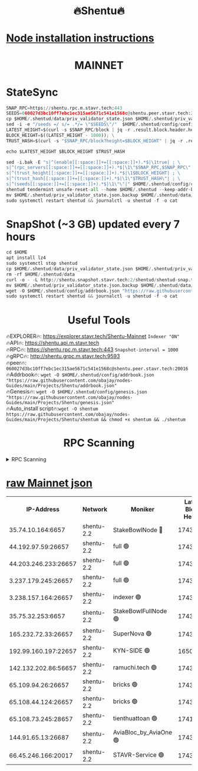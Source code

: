 <h1 align="center"> 🔥Shentu🔥</h1>

[Node installation instructions](https://github.com/obajay/nodes-Guides/tree/main/Projects/Shentu)
=
<h1 align="center"> MAINNET</h1>

# StateSync
```python
SNAP_RPC=https://shentu.rpc.m.stavr.tech:443
SEEDS=060027d3bc10ff7ebc1ec315ae5671c541e1568c@shentu.peer.stavr.tech:20016
cp $HOME/.shentud/data/priv_validator_state.json $HOME/.shentud/priv_validator_state.json.backup
sed -i -e "/seeds =/ s/= .*/= \"$SEEDS\"/"  $HOME/.shentud/config/config.toml
LATEST_HEIGHT=$(curl -s $SNAP_RPC/block | jq -r .result.block.header.height); \
BLOCK_HEIGHT=$((LATEST_HEIGHT - 1000)); \
TRUST_HASH=$(curl -s "$SNAP_RPC/block?height=$BLOCK_HEIGHT" | jq -r .result.block_id.hash)

echo $LATEST_HEIGHT $BLOCK_HEIGHT $TRUST_HASH

sed -i.bak -E "s|^(enable[[:space:]]+=[[:space:]]+).*$|\1true| ; \
s|^(rpc_servers[[:space:]]+=[[:space:]]+).*$|\1\"$SNAP_RPC,$SNAP_RPC\"| ; \
s|^(trust_height[[:space:]]+=[[:space:]]+).*$|\1$BLOCK_HEIGHT| ; \
s|^(trust_hash[[:space:]]+=[[:space:]]+).*$|\1\"$TRUST_HASH\"| ; \
s|^(seeds[[:space:]]+=[[:space:]]+).*$|\1\"\"|" $HOME/.shentud/config/config.toml
shentud tendermint unsafe-reset-all --home $HOME/.shentud --keep-addr-book
mv $HOME/.shentud/priv_validator_state.json.backup $HOME/.shentud/data/priv_validator_state.json
sudo systemctl restart shentud && journalctl -u shentud -f -o cat
```
# SnapShot (~3 GB) updated every 7 hours
```python
cd $HOME
apt install lz4
sudo systemctl stop shentud
cp $HOME/.shentud/data/priv_validator_state.json $HOME/.shentud/priv_validator_state.json.backup
rm -rf $HOME/.shentud/data
curl -o - -L http://shentu.snapshot.stavr.tech:2/shentud/shentud-snap.tar.lz4 | lz4 -c -d - | tar -x -C $HOME/.shentud --strip-components 2
mv $HOME/.shentud/priv_validator_state.json.backup $HOME/.shentud/data/priv_validator_state.json
wget -O $HOME/.shentud/config/addrbook.json "https://raw.githubusercontent.com/obajay/nodes-Guides/main/Projects/Shentu/addrbook.json"
sudo systemctl restart shentud && journalctl -u shentud -f -o cat
```

 <h1 align="center"> Useful Tools</h1>

🔥EXPLORER🔥:     https://explorer.stavr.tech/Shentu-Mainnet        `Indexer "ON"` \
🔥API🔥:          https://shentu.api.m.stavr.tech \
🔥RPC🔥:          https://shentu.rpc.m.stavr.tech:443              `Snapshot-interval = 1000` \
🔥gRPC🔥:         http://shentu.grpc.m.stavr.tech:9593 \
🔥peer🔥:         `060027d3bc10ff7ebc1ec315ae5671c541e1568c@shentu.peer.stavr.tech:20016` \
🔥Addrbook🔥:  `wget -O $HOME/.shentud/config/addrbook.json "https://raw.githubusercontent.com/obajay/nodes-Guides/main/Projects/Shentu/addrbook.json"` \
🔥Genesis🔥:  `wget -O $HOME/.shentud/config/genesis.json "https://raw.githubusercontent.com/obajay/nodes-Guides/main/Projects/Shentu/genesis.json"` \
🔥Auto_install script🔥:`wget -O shentum https://raw.githubusercontent.com/obajay/nodes-Guides/main/Projects/Shentu/shentum && chmod +x shentum && ./shentum`

<h1 align="center"> RPC Scanning</h1>

<details>
<summary>RPC Scanning</summary>

<h2 align="center"> We scan nodes in real time every 4 hours. And we provide the final result of RPC endpoints.
We cannot influence the operation of these nodes in any way. </h2>


```python
If Voting Power is higher than 0 --> then the Node is a validator of the network and may be subject to attack and be a potential threat to the chain.
```
```python
We marked such validators with a red symbol
```

</details>

[raw Mainnet json](https://rpc-check.shentum.stavr.tech/shentum/rpc-shentum-result.json)
=


<table><tr><th>IP-Address</th><th>Network</th><th>Moniker</th><th>Latest Block Height</th><th>Earliest Block Height</th><th>Catching Up</th><th>Tx Index</th><th>Voting Power</th><th>Scan Time</th></tr><tr><td>35.74.10.164:6657</td><td>shentu-2.2</td><td>StakeBowlNode 🔴</td><td>17436482</td><td>8308501</td><td>False</td><td>on</td><td>50178</td><td>2024-02-29T23:43:46.670325483UTC</td></tr><tr><td>44.192.97.59:26657</td><td>shentu-2.2</td><td>full 🟢</td><td>17436482</td><td>9786901</td><td>False</td><td>on</td><td>0</td><td>2024-02-29T23:43:45.386771455UTC</td></tr><tr><td>44.203.246.233:26657</td><td>shentu-2.2</td><td>full 🟢</td><td>17436470</td><td>9786901</td><td>False</td><td>on</td><td>0</td><td>2024-02-29T23:43:55.427293216UTC</td></tr><tr><td>3.237.179.245:26657</td><td>shentu-2.2</td><td>full 🟢</td><td>17436485</td><td>9786901</td><td>False</td><td>on</td><td>0</td><td>2024-02-29T23:44:04.197132174UTC</td></tr><tr><td>3.238.157.164:26657</td><td>shentu-2.2</td><td>indexer 🟢</td><td>17436487</td><td>9786901</td><td>False</td><td>on</td><td>0</td><td>2024-02-29T23:44:17.499924114UTC</td></tr><tr><td>35.75.32.253:6657</td><td>shentu-2.2</td><td>StakeBowlFullNode 🟢</td><td>17436491</td><td>10470762</td><td>False</td><td>on</td><td>0</td><td>2024-02-29T23:44:39.492480586UTC</td></tr><tr><td>165.232.72.33:26657</td><td>shentu-2.2</td><td>SuperNova 🟢</td><td>17436491</td><td>15936001</td><td>False</td><td>on</td><td>0</td><td>2024-02-29T23:44:38.201211389UTC</td></tr><tr><td>192.99.160.197:22657</td><td>shentu-2.2</td><td>KYN-SIDE 🟢</td><td>16505950</td><td>16083091</td><td>False</td><td>on</td><td>0</td><td>2024-02-29T23:45:20.612637280UTC</td></tr><tr><td>142.132.202.86:56657</td><td>shentu-2.2</td><td>ramuchi.tech 🟢</td><td>17436496</td><td>16196001</td><td>False</td><td>on</td><td>0</td><td>2024-02-29T23:45:10.988598403UTC</td></tr><tr><td>65.109.94.26:26657</td><td>shentu-2.2</td><td>bricks 🟢</td><td>17436497</td><td>16401001</td><td>False</td><td>on</td><td>0</td><td>2024-02-29T23:45:17.966043713UTC</td></tr><tr><td>65.108.44.124:26657</td><td>shentu-2.2</td><td>bricks 🟢</td><td>17436498</td><td>16401001</td><td>False</td><td>on</td><td>0</td><td>2024-02-29T23:45:20.963836943UTC</td></tr><tr><td>65.108.73.245:28657</td><td>shentu-2.2</td><td>tienthuattoan 🟢</td><td>17415110</td><td>17399930</td><td>False</td><td>on</td><td>0</td><td>2024-02-29T23:44:48.211597995UTC</td></tr><tr><td>144.91.65.13:26687</td><td>shentu-2.2</td><td>AviaBloc_by_AviaOne 🟢</td><td>17436492</td><td>17420159</td><td>False</td><td>off</td><td>0</td><td>2024-02-29T23:44:47.909912139UTC</td></tr><tr><td>66.45.246.166:20017</td><td>shentu-2.2</td><td>STAVR-Service 🟢</td><td>17436497</td><td>17432001</td><td>False</td><td>on</td><td>0</td><td>2024-02-29T23:45:17.648832889UTC</td></tr></table>
